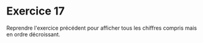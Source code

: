 # Exercice 17

Reprendre l'exercice précédent pour afficher tous les chiffres compris mais en ordre décroissant.
